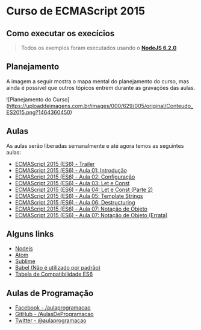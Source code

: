 # Curso de ECMAScript 2015

## Como executar os execícios

> Todos os exemplos foram executados usando o [**NodeJS 6.2.0**](https://nodejs.org)

## Planejamento

A imagem a seguir mostra o mapa mental do planejamento do curso, mas ainda é possível que outros tópicos entrem durante as gravações das aulas.

![Planejamento do Curso]
(https://uploaddeimagens.com.br/images/000/629/005/original/Conteudo_ES2015.png?1464360450)

## Aulas

As aulas serão liberadas semanalmente e até agora temos as seguintes aulas:

- [ECMAScript 2015 (ES6) - Trailer](https://www.youtube.com/watch?v=vcoMWWVZS7c)
- [ECMAScript 2015 (ES6) - Aula 01: Introdução](https://www.youtube.com/watch?v=oAxiXsCXbhU)
- [ECMAScript 2015 (ES6) - Aula 02: Configuração](https://www.youtube.com/watch?v=0xQj4-6uado)
- [ECMAScript 2015 (ES6) - Aula 03: Let e Const](https://www.youtube.com/watch?v=noJ2G56b7rs)
- [ECMAScript 2015 (ES6) - Aula 04: Let e Const (Parte 2)](https://www.youtube.com/watch?v=ewbkvH3cGaw)
- [ECMAScript 2015 (ES6) - Aula 05: Template Strings](https://www.youtube.com/watch?v=zrYbmLsXpRM)
- [ECMAScript 2015 (ES6) - Aula 06: Destructuring](https://www.youtube.com/watch?v=9SKm-kGX4jM)
- [ECMAScript 2015 (ES6) - Aula 07: Notação de Objeto](https://www.youtube.com/watch?v=tZQwnNdXDfg)
- [ECMAScript 2015 (ES6) - Aula 07: Notação de Objeto (Errata)](https://www.youtube.com/watch?v=zbfKtBoiHlw)

## Alguns links

- [Nodejs](https://nodejs.org)
- [Atom](https://atom.io/)
- [Sublime](https://www.sublimetext.com/)
- [Babel (Não é utilizado por padrão)](https://babeljs.io/)
- [Tabela de Compatibilidade ES6](https://kangax.github.io/compat-table/es6/)

## Aulas de Programação
- [Facebook - /aulaprogramacao](https://www.facebook.com/aulaprogramacao)
- [GitHub - /AulasDeProgramacao](https://github.com/AulasDeProgramacao)
- [Twitter - @aulaprogramacao](https://twitter.com/aulaprogramacao)
